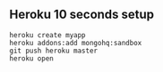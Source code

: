 ## Heroku 10 seconds setup

    heroku create myapp
    heroku addons:add mongohq:sandbox
    git push heroku master
    heroku open